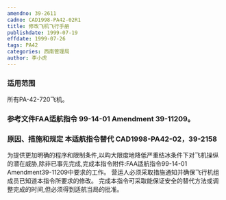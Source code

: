 ```yaml
---
amendno: 39-2611
cadno: CAD1998-PA42-02R1
title: 修改飞机飞行手册
publishdate: 1999-07-19
effdate: 1999-07-26
tags: PA42
categories: 西南管理局
author: 李小虎
---
```


### 适用范围 
所有PA-42-720飞机。

### 参考文件FAA适航指令 99-14-01 Amendment 39-11209。

### 原因、措施和规定 本适航指令替代 CAD1998-PA42-02，39-2158
为提供更加明确的程序和限制条件,以昀大限度地降低严重结冰条件下对飞机操纵的潜在威胁,除非已事先完成,完成本指令附件:FAA适航指令99-14-01 Amendment39-11209中要求的工作。 
营运人必须采取措施通知并确保飞行机组成员已知道本指令所要求的修改。 完成本指令可采取能保证安全的替代方法或调整完成的时间,但必须得到适航当局的批准。
